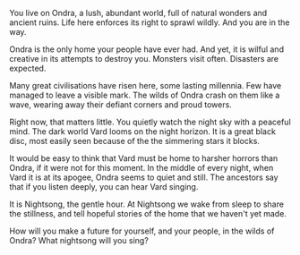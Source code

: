 
You live on Ondra, a lush, abundant world, full of natural wonders and ancient ruins. Life here enforces its right to sprawl wildly. And you are in the way.

Ondra is the only home your people have ever had. And yet, it is wilful and creative in its attempts to destroy you. Monsters visit often. Disasters are expected.

Many great civilisations have risen here, some lasting millennia. Few have managed to leave a visible mark. The wilds of Ondra crash on them like a wave, wearing away their defiant corners and proud towers.

Right now, that matters little. You quietly watch the night sky with a peaceful mind. The dark world Vard looms on the night horizon. It is a great black disc, most easily seen because of the the simmering stars it blocks. 

It would be easy to think that Vard must be home to harsher horrors than Ondra, if it were not for this moment. In the middle of every night, when Vard it is at its apogee, Ondra seems to quiet and still. The ancestors say that if you listen deeply, you can hear Vard singing.

It is Nightsong, the gentle hour. At Nightsong we wake from sleep to share the stillness, and tell hopeful stories of the home that we haven't yet made.

How will you make a future for yourself, and your people, in the wilds of Ondra? What nightsong will you sing?

